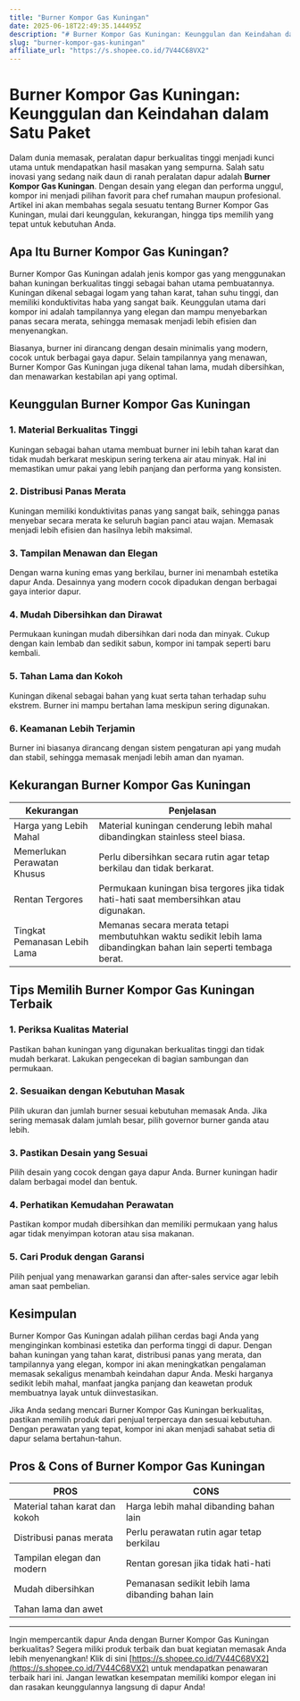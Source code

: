 ```yaml
---
title: "Burner Kompor Gas Kuningan"
date: 2025-06-18T22:49:35.144495Z
description: "# Burner Kompor Gas Kuningan: Keunggulan dan Keindahan dalam Satu Paket..."
slug: "burner-kompor-gas-kuningan"
affiliate_url: "https://s.shopee.co.id/7V44C68VX2"
---
```

# Burner Kompor Gas Kuningan: Keunggulan dan Keindahan dalam Satu Paket

Dalam dunia memasak, peralatan dapur berkualitas tinggi menjadi kunci utama untuk mendapatkan hasil masakan yang sempurna. Salah satu inovasi yang sedang naik daun di ranah peralatan dapur adalah **Burner Kompor Gas Kuningan**. Dengan desain yang elegan dan performa unggul, kompor ini menjadi pilihan favorit para chef rumahan maupun profesional. Artikel ini akan membahas segala sesuatu tentang Burner Kompor Gas Kuningan, mulai dari keunggulan, kekurangan, hingga tips memilih yang tepat untuk kebutuhan Anda.

## Apa Itu Burner Kompor Gas Kuningan?

Burner Kompor Gas Kuningan adalah jenis kompor gas yang menggunakan bahan kuningan berkualitas tinggi sebagai bahan utama pembuatannya. Kuningan dikenal sebagai logam yang tahan karat, tahan suhu tinggi, dan memiliki konduktivitas haba yang sangat baik. Keunggulan utama dari kompor ini adalah tampilannya yang elegan dan mampu menyebarkan panas secara merata, sehingga memasak menjadi lebih efisien dan menyenangkan.

Biasanya, burner ini dirancang dengan desain minimalis yang modern, cocok untuk berbagai gaya dapur. Selain tampilannya yang menawan, Burner Kompor Gas Kuningan juga dikenal tahan lama, mudah dibersihkan, dan menawarkan kestabilan api yang optimal.

## Keunggulan Burner Kompor Gas Kuningan

### 1. Material Berkualitas Tinggi
Kuningan sebagai bahan utama membuat burner ini lebih tahan karat dan tidak mudah berkarat meskipun sering terkena air atau minyak. Hal ini memastikan umur pakai yang lebih panjang dan performa yang konsisten.

### 2. Distribusi Panas Merata
Kuningan memiliki konduktivitas panas yang sangat baik, sehingga panas menyebar secara merata ke seluruh bagian panci atau wajan. Memasak menjadi lebih efisien dan hasilnya lebih maksimal.

### 3. Tampilan Menawan dan Elegan
Dengan warna kuning emas yang berkilau, burner ini menambah estetika dapur Anda. Desainnya yang modern cocok dipadukan dengan berbagai gaya interior dapur.

### 4. Mudah Dibersihkan dan Dirawat
Permukaan kuningan mudah dibersihkan dari noda dan minyak. Cukup dengan kain lembab dan sedikit sabun, kompor ini tampak seperti baru kembali.

### 5. Tahan Lama dan Kokoh
Kuningan dikenal sebagai bahan yang kuat serta tahan terhadap suhu ekstrem. Burner ini mampu bertahan lama meskipun sering digunakan.

### 6. Keamanan Lebih Terjamin
Burner ini biasanya dirancang dengan sistem pengaturan api yang mudah dan stabil, sehingga memasak menjadi lebih aman dan nyaman.

## Kekurangan Burner Kompor Gas Kuningan

| Kekurangan | Penjelasan |
|--------------|------------|
| Harga yang Lebih Mahal | Material kuningan cenderung lebih mahal dibandingkan stainless steel biasa. |
| Memerlukan Perawatan Khusus | Perlu dibersihkan secara rutin agar tetap berkilau dan tidak berkarat. |
| Rentan Tergores | Permukaan kuningan bisa tergores jika tidak hati-hati saat membersihkan atau digunakan. |
| Tingkat Pemanasan Lebih Lama | Memanas secara merata tetapi membutuhkan waktu sedikit lebih lama dibandingkan bahan lain seperti tembaga berat. |

## Tips Memilih Burner Kompor Gas Kuningan Terbaik

### 1. Periksa Kualitas Material
Pastikan bahan kuningan yang digunakan berkualitas tinggi dan tidak mudah berkarat. Lakukan pengecekan di bagian sambungan dan permukaan.

### 2. Sesuaikan dengan Kebutuhan Masak
Pilih ukuran dan jumlah burner sesuai kebutuhan memasak Anda. Jika sering memasak dalam jumlah besar, pilih governor burner ganda atau lebih.

### 3. Pastikan Desain yang Sesuai
Pilih desain yang cocok dengan gaya dapur Anda. Burner kuningan hadir dalam berbagai model dan bentuk.

### 4. Perhatikan Kemudahan Perawatan
Pastikan kompor mudah dibersihkan dan memiliki permukaan yang halus agar tidak menyimpan kotoran atau sisa makanan.

### 5. Cari Produk dengan Garansi
Pilih penjual yang menawarkan garansi dan after-sales service agar lebih aman saat pembelian.

## Kesimpulan

Burner Kompor Gas Kuningan adalah pilihan cerdas bagi Anda yang menginginkan kombinasi estetika dan performa tinggi di dapur. Dengan bahan kuningan yang tahan karat, distribusi panas yang merata, dan tampilannya yang elegan, kompor ini akan meningkatkan pengalaman memasak sekaligus menambah keindahan dapur Anda. Meski harganya sedikit lebih mahal, manfaat jangka panjang dan keawetan produk membuatnya layak untuk diinvestasikan.

Jika Anda sedang mencari Burner Kompor Gas Kuningan berkualitas, pastikan memilih produk dari penjual terpercaya dan sesuai kebutuhan. Dengan perawatan yang tepat, kompor ini akan menjadi sahabat setia di dapur selama bertahun-tahun.

## Pros & Cons of Burner Kompor Gas Kuningan

| PROS | CONS |
|--------|--------|
| Material tahan karat dan kokoh | Harga lebih mahal dibanding bahan lain |
| Distribusi panas merata | Perlu perawatan rutin agar tetap berkilau |
| Tampilan elegan dan modern | Rentan goresan jika tidak hati-hati |
| Mudah dibersihkan | Pemanasan sedikit lebih lama dibanding bahan lain |
| Tahan lama dan awet | |

---

Ingin mempercantik dapur Anda dengan Burner Kompor Gas Kuningan berkualitas? Segera miliki produk terbaik dan buat kegiatan memasak Anda lebih menyenangkan! Klik di sini [https://s.shopee.co.id/7V44C68VX2](https://s.shopee.co.id/7V44C68VX2) untuk mendapatkan penawaran terbaik hari ini. Jangan lewatkan kesempatan memiliki kompor elegan ini dan rasakan keunggulannya langsung di dapur Anda!
